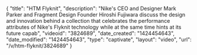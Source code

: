 {
    "title": "HTM Flyknit",
    "description": "Nike's CEO and Designer Mark Parker and Fragment Design Founder Hiroshi Fujiwara discuss the design and innovation behind a collection that celebrates the performance attributes of Nike's Flyknit technology while at the same time hints at its future capab",
    "videoid": "3824689",
    "date_created": "1424454643",
    "date_modified": "1424454643",
    "type": "captivate",
    "layout": "video",
    "url": "\/v\/htm-flyknit\/3824689"
}